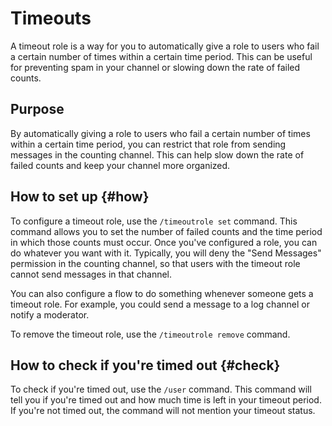# Timeouts

A timeout role is a way for you to automatically give a role to users who fail a certain number of times within a certain time period. This can be useful for preventing spam in your channel or slowing down the rate of failed counts.


## Purpose

By automatically giving a role to users who fail a certain number of times within a certain time period, you can restrict that role from sending messages in the counting channel. This can help slow down the rate of failed counts and keep your channel more organized.


## How to set up {#how}

To configure a timeout role, use the `/timeoutrole set` command. This command allows you to set the number of failed counts and the time period in which those counts must occur. Once you've configured a role, you can do whatever you want with it. Typically, you will deny the "Send Messages" permission in the counting channel, so that users with the timeout role cannot send messages in that channel.

You can also configure a flow to do something whenever someone gets a timeout role. For example, you could send a message to a log channel or notify a moderator.

To remove the timeout role, use the `/timeoutrole remove` command.


## How to check if you're timed out {#check}

To check if you're timed out, use the `/user` command. This command will tell you if you're timed out and how much time is left in your timeout period. If you're not timed out, the command will not mention your timeout status.
